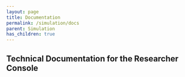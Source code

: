 ```yaml
---
layout: page
title: Documentation
permalink: /simulation/docs
parent: Simulation
has_children: true
---
```


## Technical Documentation for the Researcher Console